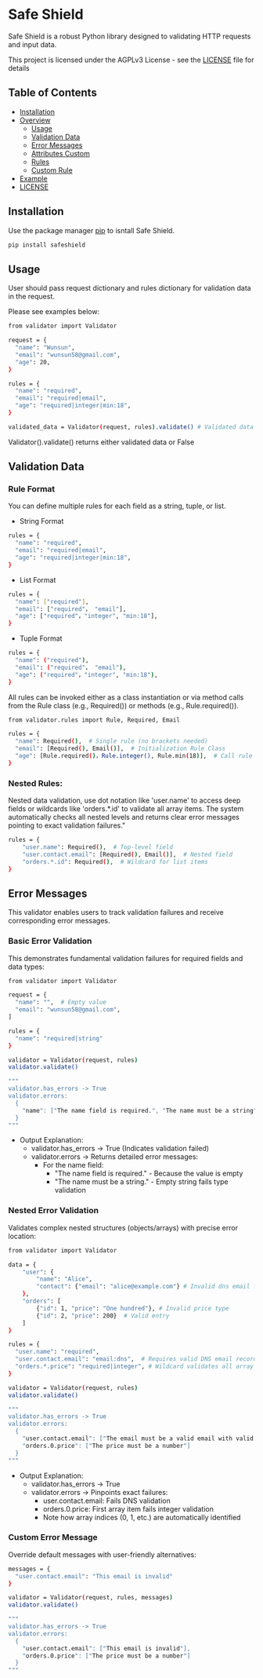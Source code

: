 # Safe Shield
Safe Shield is a robust Python library designed to validating HTTP requests and input data.

This project is licensed under the AGPLv3 License - see the [LICENSE](LICENSE) file for details

## Table of Contents
- [Installation](#installation)
- [Overview](#usage)
  - [Usage](#usage)
  - [Validation Data](#validation-data)
  - [Error Messages](#error-messages)
  - [Attributes Custom](#attributes-custom)
  - [Rules](#rules)
  - [Custom Rule](#custom-rule)
- [Example](#example)
- [LICENSE](LICENSE)

## Installation
Use the package manager [pip](https://pypi.org/project/safeshield/) to isntall Safe Shield.
```bash
pip install safeshield
```

## Usage
User should pass request dictionary and rules dictionary for validation data in the request.

Please see examples below:

```bash
from validator import Validator

request = {
  "name": "Wunsun",
  "email": "wunsun58@gmail.com",
  "age": 20,
}

rules = {
  "name": "required",
  "email": "required|email",
  "age": "required|integer|min:18",
}

validated_data = Validator(request, rules).validate() # Validated data returned
```

Validator().validate() returns either validated data or False

## Validation Data
### Rule Format
You can define multiple rules for each field as a string, tuple, or list.
- String Format
   
```bash
rules = {
  "name": "required",
  "email": "required|email",
  "age": "required|integer|min:18",
}
```

- List Format

```bash
rules = {
  "name": ["required"],
  "email": ["required"， "email"],
  "age": ["required"，"integer", "min:18"],
}
```

- Tuple Format

```bash
rules = {
  "name": ("required"),
  "email": ("required"， "email"),
  "age": ("required"，"integer", "min:18"),
}
```  

All rules can be invoked either as a class instantiation or via method calls from the Rule class (e.g., Required()) or methods (e.g., Rule.required()).

```bash
from validator.rules import Rule, Required, Email

rules = {
  "name": Required(),  # Single rule (no brackets needed)
  "email": [Required(), Email()],  # Initialization Rule Class
  "age": [Rule.required()，Rule.integer(), Rule.min(18)],  # Call rule from Rule Class
}
```

### Nested Rules:
Nested data validation, use dot notation like 'user.name' to access deep fields or wildcards like 'orders.*.id' to validate all array items. The system automatically checks all nested levels and returns clear error messages pointing to exact validation failures."

```bash
rules = {
    "user.name": Required(),  # Top-level field
    "user.contact.email": [Required(), Email()],  # Nested field
    "orders.*.id": Required(),  # Wildcard for list items
}
```

## Error Messages
This validator enables users to track validation failures and receive corresponding error messages.

### Basic Error Validation
This demonstrates fundamental validation failures for required fields and data types:
```bash
from validator import Validator

request = {
  "name": "",  # Empty value
  "email": "wunsun58@gmail.com",
]

rules = {
  "name": "required|string"
}

validator = Validator(request, rules)
validator.validate()

"""
validator.has_errors -> True
validator.errors:
  {
    "name": ["The name field is required.", "The name must be a string"]
  }
"""
```

- Output Explanation:
  - validator.has_errors → True (Indicates validation failed)
  - validator.errors → Returns detailed error messages:
    - For the name field:
      - "The name field is required." - Because the value is empty
      - "The name must be a string." - Empty string fails type validation

### Nested Error Validation
Validates complex nested structures (objects/arrays) with precise error location:
```bash
from validator import Validator

data = {
    "user": {
        "name": "Alice",
        "contact": {"email": "alice@example.com"} # Invalid dns email format
    },
    "orders": [
        {"id": 1, "price": "One hundred"}, # Invalid price type
        {"id": 2, "price": 200}  # Valid entry
    ]
}

rules = {
  "user.name": "required",
  "user.contact.email": "email:dns",  # Requires valid DNS email records
  "orders.*.price": "required|integer", # Wildcard validates all array item
}

validator = Validator(request, rules)
validator.validate()

"""
validator.has_errors -> True
validator.errors:
  {
    "user.contact.email": ["The email must be a valid email with valid DNS records."],
    "orders.0.price": ["The price must be a number"]
  }
"""
```

- Output Explanation:
  - validator.has_errors → True
  - validator.errors → Pinpoints exact failures:
    - user.contact.email: Fails DNS validation
    - orders.0.price: First array item fails integer validation
    - Note how array indices (0, 1, etc.) are automatically identified

### Custom Error Message
Override default messages with user-friendly alternatives:
```bash
messages = {
  "user.contact.email": "This email is invalid"
}

validator = Validator(request, rules, messages)
validator.validate()

"""
validator.has_errors -> True
validator.errors:
  {
    "user.contact.email": ["This email is invalid"],
    "orders.0.price": ["The price must be a number"]
  }
"""
```
